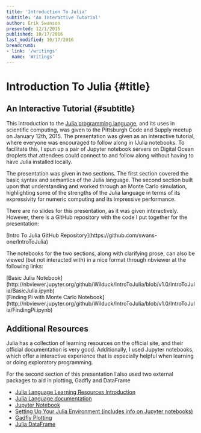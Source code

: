 ```yaml
---
title: 'Introduction To Julia'
subtitle: 'An Interactive Tutorial'
author: Erik Swanson
presented: 12/1/2015
published: 10/17/2016
last_modified: 10/17/2016
breadcrumb:
- link: '/writings'
  name: 'Writings'
---
```



Introduction To Julia {#title}
==============================

An Interactive Tutorial {#subtitle}
-----------------------------------

This introduction to the
[Julia programming language](http://julialang.org), and its uses in
scientific computing, was given to the Pittsburgh Code and Supply
meetup on January 12th, 2015. The presentation was given as an
interactive tutorial, where everyone was encouraged to follow along in
IJulia notebooks. To facilitate this, I spun up a pair of Jupyter
notebook servers on Digital Ocean droplets that attendees could
connect to and follow along without having to have Julia installed
locally.

The presentation was given in two sections.  The first section covered
the basic syntax and semantics of the Julia language. The second
section built upon that understanding and worked through an Monte
Carlo simulation, highlighting some of the strengths of the Julia
language in terms of its expressivity for numeric computing and its
impressive performance.

There are no slides for this presentation, as it was given
interactively. However, there is a GitHub repository with the code I
put together for the presentation:

<div class="centering">
[Intro To Julia GitHub Repository](https://github.com/swans-one/IntroToJulia)
</div>

The notebooks for the two sections, along with clarifying prose, can
also be viewed (but not interacted with) in a nice format through
nbviewer at the following links:

<div class="centering">
[Basic Julia Notebook](http://nbviewer.jupyter.org/github/Wilduck/IntroToJulia/blob/v1.0/IntroToJulia/BasicJulia.ipynb)
</div>

<div class="centering">
[Finding Pi with Monte Carlo Notebook](http://nbviewer.jupyter.org/github/Wilduck/IntroToJulia/blob/v1.0/IntroToJulia/FindingPi.ipynb)
</div>

Additional Resources
--------------------

Julia has a collection of learning resources on the official site, and
their official documentation is very good. Additionally, I used
Jupyter notebooks, which offer a interactive experience that is
especially helpful when learning or doing exploratory programming.

For the second section of this presentation I also used two external
packages to aid in plotting, Gadfly and DataFrame

- [Julia Language Learning Resources Introduction](http://julialang.org/learning/)
- [Julia Language documentation](http://docs.julialang.org/en/release-0.5/)
- [Jupyter Notebook](http://jupyter.org/)
- [Setting Up Your Julia Environment (includes info on Jupyter notebooks)](http://lectures.quantecon.org/jl/getting_started.html)
- [Gadfly Plotting](http://gadflyjl.org/stable/)
- [Julia DataFrame](http://dataframesjl.readthedocs.io/en/latest/)
